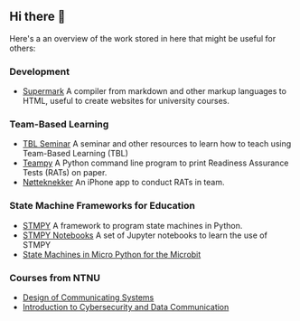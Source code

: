 ## Hi there 👋

Here's a an overview of the work stored in here that might be useful for others:

### Development

* [Supermark](https://github.com/falkr/supermark) A compiler from markdown and other markup languages to HTML, useful to create websites for university courses.


###  Team-Based Learning

* [TBL Seminar](https://github.com/falkr/tbl) A seminar and other resources to learn how to teach using Team-Based Learning (TBL)
* [Teampy](https://github.com/falkr/teampy) A Python command line program to print Readiness Assurance Tests (RATs) on paper.
* [Nøtteknekker](https://github.com/falkr/nuts) An iPhone app to conduct RATs in team.


### State Machine Frameworks for Education

* [STMPY](https://github.com/falkr/stmpy) A framework to program state machines in Python.
* [STMPY Notebooks](https://github.com/falkr/stmpy-notebooks) A set of Jupyter notebooks to learn the use of STMPY
* [State Machines in Micro Python for the Microbit](https://github.com/falkr/ttm4175-microbit-stms)


### Courses from NTNU

* [Design of Communicating Systems](https://github.com/falkr/ttm4115)
* [Introduction to Cybersecurity and Data Communication](ttm4175)



<!--
**falkr/falkr** is a ✨ _special_ ✨ repository because its `README.md` (this file) appears on your GitHub profile.

Here are some ideas to get you started:

- 🔭 I’m currently working on ...
- 🌱 I’m currently learning ...
- 👯 I’m looking to collaborate on ...
- 🤔 I’m looking for help with ...
- 💬 Ask me about ...
- 📫 How to reach me: ...
- 😄 Pronouns: ...
- ⚡ Fun fact: ...

## Research

indoor-photovoltaic-energy-prediction
iot-solar-energy-prediction

ttm4115-2020
ttm4115-base
stmpy-components

webnuts
reflect-2
timers
teampy-s

designscience
technoscience
literature
thesis-tips

iik-edu
iowncode


Teknostart2019_CTF

ttm4175-2022
ttm4175-chat



-->
